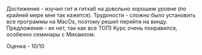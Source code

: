 Достижения - изучил гит и гитхаб на довольно хорошем уровне (по крайней мере мне так кажется). 
Трудоности - сложно было установить все программы на MacOs, поэтому решил перейти на винду. 
Предложения - их нет, так как все ТОП) Курс очень понравился, особенно семинары с Михаилом. 

Оценка - 10/10 
